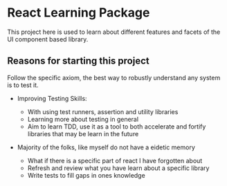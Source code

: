 # React Learning Package
This project here is used to learn about different features and facets of the UI component based library.

## Reasons for starting this project 
Follow the specific axiom, the best way to robustly understand any system is to test it.

- Improving Testing Skills:
  - With using test runners, assertion and utility libraries
  - Learning more about testing in general
  - Aim to learn TDD, use it as a tool to both accelerate and fortify libraries that may be learn in the future

- Majority of the folks, like myself do not have a eidetic memory
  - What if there is a specific part of react I have forgotten about
  - Refresh and review what you have learn about a specific library
  - Write tests to fill gaps in ones knowledge